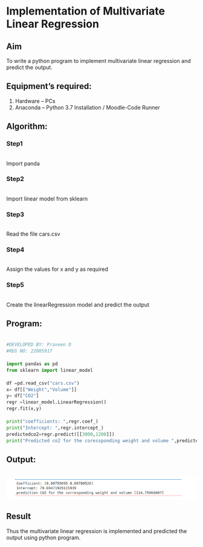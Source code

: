 # Implementation of Multivariate Linear Regression

## Aim
To write a python program to implement multivariate linear regression and predict the output.

## Equipment’s required:
1.	Hardware – PCs
2.	Anaconda – Python 3.7 Installation / Moodle-Code Runner

## Algorithm:
### Step1
<br>Import panda

### Step2
<br>Import linear model from sklearn

### Step3
<br>Read the file cars.csv

### Step4
<br>Assign the values for x and y as required

### Step5
<br>Create the linearRegression model and predict the output

## Program:
```python

#DEVELOPED BY: Praveen D
#REG NO: 22005917

import pandas as pd
from sklearn import linear_model

df =pd.read_csv("cars.csv")
x= df[["Weight","Volume"]]
y= df["CO2"]
regr =linear_model.LinearRegression()
regr.fit(x,y)

print("coefficients: ",regr.coef_)
print("Intercept: ",regr.intercept_)
predictedco2=regr.predict([[3000,1200]])
print("Predicted co2 for the coressponding weight and volume ",predictedco2)

```
## Output:

<br>![output](./output2.png)

## Result
Thus the multivariate linear regression is implemented and predicted the output using python program.

